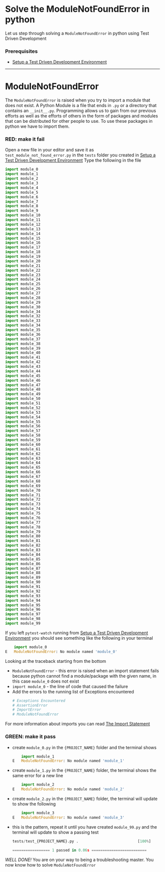 # Solve the ModuleNotFoundError in python

Let us step through solving a `ModuleNotFoundError` in python using Test Driven Development

### Prerequisites

- [Setup a Test Driven Development Environment](./TDD_SETUP.md)

---

# ModuleNotFoundError

The `ModuleNotFoundError` is raised when you try to import a module that does not exist.
A Python Module is a file that ends in `.py` or a directory that contains an `__init__.py`.
Programming allows us to gain from our previous efforts as well as the efforts of others in the form of packages and modules that can be distributed for other people to use. To use these packages in python we have to import them.

### **RED**: make it fail

Open a new file in your editor and save it as `test_module_not_found_error.py` in the `tests` folder you created in [Setup a Test Driven Development Environment](./TDD_SETUP.md)
Type the following in the file

```python
import module_0
import module_1
import module_2
import module_3
import module_4
import module_5
import module_6
import module_7
import module_8
import module_9
import module_10
import module_11
import module_12
import module_13
import module_14
import module_15
import module_16
import module_17
import module_18
import module_19
import module_20
import module_21
import module_22
import module_23
import module_24
import module_25
import module_26
import module_27
import module_28
import module_29
import module_30
import module_34
import module_32
import module_33
import module_34
import module_35
import module_36
import module_37
import module_38
import module_39
import module_40
import module_41
import module_42
import module_43
import module_44
import module_45
import module_46
import module_47
import module_48
import module_49
import module_50
import module_51
import module_52
import module_53
import module_54
import module_55
import module_56
import module_57
import module_58
import module_59
import module_60
import module_61
import module_62
import module_63
import module_64
import module_65
import module_66
import module_67
import module_68
import module_69
import module_70
import module_71
import module_72
import module_73
import module_74
import module_75
import module_76
import module_77
import module_78
import module_79
import module_80
import module_81
import module_82
import module_83
import module_84
import module_85
import module_86
import module_87
import module_88
import module_89
import module_90
import module_91
import module_92
import module_93
import module_94
import module_95
import module_96
import module_97
import module_98
import module_99
```

If you left `pytest-watch` running from [Setup a Test Driven Development Environment](./TDD_SETUP.md) you should see something like the following in your terminal

```python
    import module_0
E   ModuleNotFoundError: No module named 'module_0'
```

Looking at the traceback starting from the bottom
- `ModuleNotFoundError` - this error is raised when an import statement fails because python cannot find a module/package with the given name, in this case `module_0` does not exist
- `import module_0` - the line of code that caused the failure
- Add the errors to the running list of Exceptions encountered
    ```python
    # Exceptions Encountered
    # AssertionError
    # ImportError
    # ModuleNotFoundError
    ```
For more information about imports you can read [The Import Statement](https://docs.python.org/3/reference/simple_stmts.html#import)

### **GREEN**: make it pass

- create `module_0.py` in the `{PROJECT_NAME}` folder and the terminal shows
    ```python
        import module_1
    E   ModuleNotFoundError: No module named 'module_1'
    ```
- create `module_1.py` in the `{PROJECT_NAME}` folder, the terminal shows the same error for a new line
    ```python
        import module_2
    E   ModuleNotFoundError: No module named 'module_2'
    ```
- create `module_2.py` in the `{PROJECT_NAME}` folder, the terminal will update to show the following
    ```python
        import module_3
    E   ModuleNotFoundError: No module named 'module_3'
    ```
- this is the pattern, repeat it until you have created `module_99.py` and the terminal will update to show a passing test
    ```python
    tests/test_{PROJECT_NAME}.py .                           [100%]

    ================= 1 passed in 0.06s =========================
    ```

*WELL DONE!*
You are on your way to being a troubleshooting master.
You now know how to solve `ModuleNotFoundError`